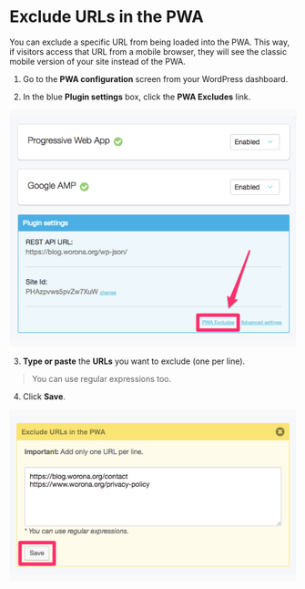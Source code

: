 # Exclude URLs in the PWA

You can exclude a specific URL from being loaded into the PWA. This way, if visitors access that URL from a mobile browser, they will see the classic mobile version of your site instead of the PWA.

1. Go to the **PWA configuration** screen from your WordPress dashboard.

2. In the blue **Plugin settings** box, click the **PWA Excludes** link.

![](../.gitbook/assets/pwa-excludes-link.png)

3. **Type or paste** the **URLs** you want to exclude \(one per line\).

> You can use regular expressions too.

4. Click **Save**.

![](../.gitbook/assets/exclude-urls-in-pwa-box.png)

